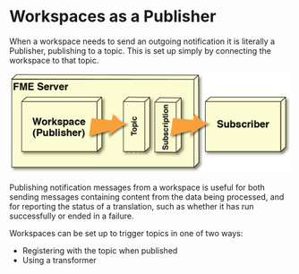 # Workspaces as a Publisher #

When a workspace needs to send an outgoing notification it is literally a Publisher, publishing to a topic. This is set up simply by connecting the workspace to that topic.

![](./Images/Img4.015.TransformativeNotificationLayout2.png)

Publishing notification messages from a workspace is useful for both sending messages containing content from the data being processed, and for reporting the status of a translation, such as whether it has run successfully or ended in a failure.

Workspaces can be set up to trigger topics in one of two ways: 

- Registering with the topic when published
- Using a transformer 